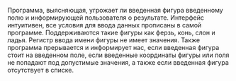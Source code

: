 Программа, выясняющая, угрожает ли введенная фигура введенному полю и информирующей пользователя о результате. Интерфейс интуитивен, все условия для ввода данных прописаны в самой программе. Поддерживаются такие фигуры как ферзь, конь, слон и ладья. Регистр ввода имени фигуры не имеет значения. Также программа прерывается и информирует нас, если введенная фигура стоит на введенном поле, если введенные координаты фигуры или поля не попадают под допустимые значения, а также если введенная фигура отсутствует в списке.
